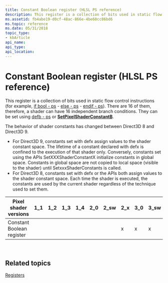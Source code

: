 ```yaml
---
title: Constant Boolean register (HLSL PS reference)
description: This register is a collection of bits used in static flow control instructions (for example, if bool - ps - else - ps - endif - ps).
ms.assetid: fb4abe19-d0cf-48ac-866e-4be60cc86bd6
ms.topic: reference
ms.date: 05/31/2018
topic_type: 
- kbArticle
api_name: 
api_type: 
api_location: 
---
```


# Constant Boolean register (HLSL PS reference)

This register is a collection of bits used in static flow control instructions (for example, [if bool - ps](if-bool---ps.md) - [else - ps](else---ps.md) - [endif - ps](endif---ps.md)). There are 16 of them, therefore, a shader can have 16 independent branch conditions. They can be set using [defb - ps](defb---ps.md) or [**SetPixelShaderConstantB**](/windows/desktop/api/d3d9helper/nf-d3d9helper-idirect3ddevice9-setpixelshaderconstantb).

The behavior of shader constants has changed between Direct3D 8 and Direct3D 9.

-   For Direct3D 9, constants set with defx assign values to the shader constant space. The lifetime of a constant declared with defx is confined to the execution of that shader only. Conversely, constants set using the APIs SetXXXShaderConstantX initialize constants in global space. Constants in global space are not copied to local space (visible to the shader) until SetxxxShaderConstants is called.
-   For Direct3D 8, constants set with defx or the APIs both assign values to the shader constant space. Each time the shader is executed, the constants are used by the current shader regardless of the technique used to set them.



| Pixel shader versions     | 1\_1 | 1\_2 | 1\_3 | 1\_4 | 2\_0 | 2\_sw | 2\_x | 3\_0 | 3\_sw |
|---------------------------|------|------|------|------|------|-------|------|------|-------|
| Constant Boolean register |      |      |      |      |      |       | x    | x    | x     |



 

## Related topics

<dl> <dt>

[Registers](dx9-graphics-reference-asm-ps-registers.md)
</dt> </dl>

 

 
